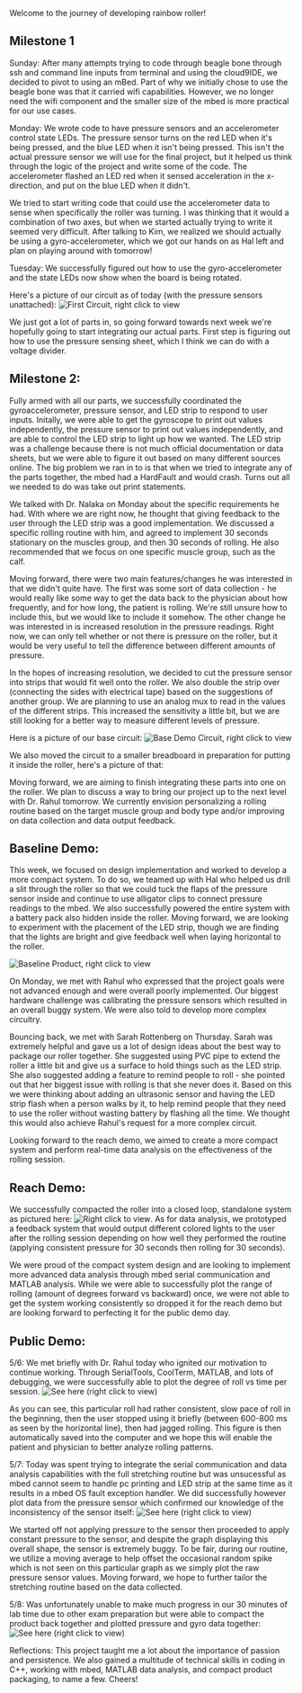 Welcome to the journey of developing rainbow roller!

## Milestone 1

Sunday:
After many attempts trying to code through beagle bone through ssh and command line inputs from terminal and using the cloud9IDE, we decided to pivot to using an mBed. Part of why we initially chose to use the beagle bone was that it carried wifi capabilities. However, we no longer need the wifi component and the smaller size of the mbed is more practical for our use cases.

Monday:
We wrote code to have pressure sensors and an accelerometer control state LEDs. The pressure sensor turns on the red LED when it's being pressed, and the blue LED when it isn't being pressed. This isn't the actual pressure sensor we will use for the final project, but it helped us think through the logic of the project and write some of the code. The accelerometer flashed an LED red when it sensed acceleration in the x-direction, and put on the blue LED when it didn't.

We tried to start writing code that could use the accelerometer data to sense when specifically the roller was turning. I was thinking that it would a combination of two axes, but when we started actually trying to write it seemed very difficult. After talking to Kim, we realized we should actually be using a gyro-accelerometer, which we got our hands on as Hal left and plan on playing around with tomorrow!

Tuesday: 
We successfully figured out how to use the gyro-accelerometer and the state LEDs now show when the board is being rotated. 

Here's a picture of our circuit as of today (with the pressure sensors unattached):
![First Circuit, right click to view](https://github.com/shannon3297/rainbowRoller/blob/master/assets/milestone1.jpg)

We just got a lot of parts in, so going forward towards next week we're hopefully going to start integrating our actual parts. First step is figuring out how to use the pressure sensing sheet, which I think we can do with a voltage divider. 

## Milestone 2:
Fully armed with all our parts, we successfully coordinated the gyroaccelerometer, pressure sensor, and LED strip to respond 
to user inputs. Initally, we were able to get the gyroscope to print out values independently, the pressure sensor to print out values independently, and are able to control the LED strip to light up how we wanted. The LED strip was a challenge because there is not much official documentation or data sheets, but we were able to figure it out based on many different sources online. The big problem we ran in to is that when we tried to integrate any of the parts together, the mbed had a HardFault and would crash. Turns out all we needed to do was take out print statements.

We talked with Dr. Nalaka on Monday about the specific requirements he had. With where we are right now, he thought that giving feedback to the user through the LED strip was a good implementation. We discussed a specific rolling routine with him, and agreed to implement 30 seconds stationary on the muscles group, and then 30 seconds of rolling. He also recommended that we focus on one specific muscle group, such as the calf. 

Moving forward, there were two main features/changes he was interested in that we didn't quite have. The first was some sort of data collection - he would really like some way to get the data back to the physician about how frequently, and for how long, the patient is rolling. We're still unsure how to include this, but we would like to include it somehow. The other change he was interested in is increased resolution in the pressure readings. Right now, we can only tell whether or not there is pressure on the roller, but it would be very useful to tell the difference between different amounts of pressure. 

In the hopes of increasing resolution, we decided to cut the pressure sensor into strips that would fit well onto the roller. We also double the strip over (connecting the sides with electrical tape) based on the suggestions of another group. We are planning to use an analog mux to read in the values of the different strips. This increased the sensitivity a little bit, but we are still looking for a better way to measure different levels of pressure.

Here is a picture of our base circuit:
![Base Demo Circuit, right click to view](https://github.com/shannon3297/rainbowRoller/blob/master/assets/circuit2.JPG) 

We also moved the circuit to a smaller breadboard in preparation for putting it inside the roller, here's a picture of that:


Moving forward, we are aiming to finish integrating these parts into one on the roller. We plan to discuss a way to bring our project up to the next level with Dr. Rahul tomorrow. We currently envision personalizing a rolling routine based on the target muscle group and body type and/or improving on data collection and data output feedback.

## Baseline Demo:
This week, we focused on design implementation and worked to develop a more compact system. To do so, we teamed up with Hal who helped us drill a slit through the roller so that we could tuck the flaps of the pressure sensor inside and continue to use alligator clips to connect pressure readings to the mbed. We also successfully powered the entire system with a battery pack also hidden inside the roller. Moving forward, we are looking to experiment with the placement of the LED strip, though we are finding that the lights are bright and give feedback well when laying horizontal to the roller. 

![Baseline Product, right click to view](https://github.com/shannon3297/rainbowRoller/blob/master/assets/baseline.png)


On Monday, we met with Rahul who expressed that the project goals were not advanced enough and were overall poorly implemented. Our biggest hardware challenge was calibrating the pressure sensors which resulted in an overall buggy system. We were also told to develop more complex circuitry.

Bouncing back, we met with Sarah Rottenberg on Thursday. Sarah was extremely helpful and gave us a lot of design ideas about the best way to package our roller together. She suggested using PVC pipe to extend the roller a little bit and give us a surface to hold things such as the LED strip. She also suggested adding a feature to remind people to roll - she pointed out that her biggest issue with rolling is that she never does it. Based on this we were thinking about adding an ultrasonic sensor and having the LED strip flash when a person walks by it, to help remind people that they need to use the roller without wasting battery by flashing all the time. We thought this would also achieve Rahul's request for a more complex circuit.

Looking forward to the reach demo, we aimed to create a more compact system and perform real-time data analysis on the effectiveness of the rolling session.

## Reach Demo:
We successfully compacted the roller into a closed loop, standalone system as pictured here: ![Right click to view](https://github.com/shannon3297/rainbowRoller/blob/master/assets/reach.png). As for data analysis, we prototyped a feedback system that would output different colored lights to the user after the rolling session depending on how well they performed the routine (applying consistent pressure for 30 seconds then rolling for 30 seconds).

We were proud of the compact system design and are looking to implement more advanced data analysis through mbed serial communication and MATLAB analysis. While we were able to successfully plot the range of rolling (amount of degrees forward vs backward) once, we were not able to get the system working consistently so dropped it for the reach demo but are looking forward to perfecting it for the public demo day.

## Public Demo:
5/6:
We met briefly with Dr. Rahul today who ignited our motivation to continue working. Through SerialTools, CoolTerm, MATLAB, and lots of debugging, we were successfully able to plot the degree of roll vs time per session.  ![See here (right click to view)](https://github.com/shannon3297/rainbowRoller/blob/master/assets/gyro.jpg) 

As you can see, this particular roll had rather consistent, slow pace of roll in the beginning, then the user stopped using it briefly (between 600-800 ms as seen by the horizontal line), then had jagged rolling. This figure is then automatically saved into the computer and we hope this will enable the patient and physician to better analyze rolling patterns.

5/7:
Today was spent trying to integrate the serial communication and data analysis capabilities with the full stretching routine but was unsucessful as mbed cannot seem to handle pc printing and LED strip at the same time as it results in a mbed OS fault exception handler. We did successfully however plot data from the pressure sensor which confirmed our knowledge of the inconsistency of the sensor itself: ![See here (right click to view)](https://github.com/shannon3297/rainbowRoller/blob/master/assets/pressure.jpg)

We started off not applying pressure to the sensor then proceeded to apply constant pressure to the sensor, and despite the graph displaying this overall shape, the sensor is extremely buggy. To be fair, during our routine, we utilize a moving average to help offset the occasional random spike which is not seen on this particular graph as we simply plot the raw pressure sensor values. Moving forward, we hope to further tailor the stretching routine based on the data collected.

5/8:
Was unfortunately unable to make much progress in our 30 minutes of lab time due to other exam preparation but were able to compact the product back together and plotted pressure and gyro data together: ![See here (right click to view)](https://github.com/shannon3297/rainbowRoller/blob/master/assets/gyro+pressure.jpg)

Reflections:
This project taught me a lot about the importance of passion and persistence. We also gained a multitude of technical skills in coding in C++, working with mbed, MATLAB data analysis, and compact product packaging, to name a few. Cheers!


